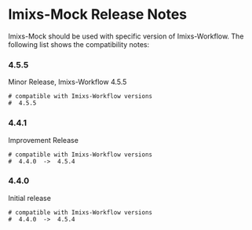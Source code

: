 # Imixs-Mock Release Notes

Imixs-Mock should be used with specific version of Imixs-Workflow. The following list shows the compatibility notes:


### 4.5.5 
 
Minor Release, Imixs-Workflow 4.5.5


	# compatible with Imixs-Workflow versions
	#  4.5.5
	
### 4.4.1 
 
Improvement Release 

	# compatible with Imixs-Workflow versions
	#  4.4.0  ->  4.5.4


### 4.4.0 

Initial release 

	# compatible with Imixs-Workflow versions
	#  4.4.0  ->  4.5.4
 	
